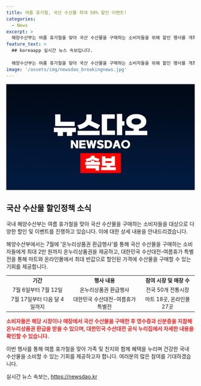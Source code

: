 ```yaml
---
title: 여름 휴가철, 국산 수산물 최대 50% 할인 이벤트!
categories:
  - News
excerpt: >
  해양수산부는 여름 휴가철을 맞아 국산 수산물을 구매하는 소비자들을 위해 할인 행사를 개최한다. 7월부터 12일까지는 전국 50개 전통시장에서 온누리상품권을 지급하는 행사를 진행하며, 17일부터 다음 달 4일까지는 마트와 온라인몰에서 국산 수산물을 최대 50% 할인하여 판매할 예정이다. 이를 통해 가족과 함께 건강한 제철 수산물을 저렴하게 구매할 수 있을 것으로 기대된다.
feature_text: >
  ## koreaapp 실시간 뉴스 속보입니다.

  해양수산부는 여름 휴가철을 맞아 국산 수산물을 구매하는 소비자들을 위해 할인 행사를 개최한다. 7월부터 12일까지는 전국 50개 전통시장에서 온누리상품권을 지급하는 행사를 진행하며, 17일부터 다음 달 4일까지는 마트와 온라인몰에서 국산 수산물을 최대 50% 할인하여 판매할 예정이다. 이를 통해 가족과 함께 건강한 제철 수산물을 저렴하게 구매할 수 있을 것으로 기대된다.
image: '/assets/img/newsdao_breakingnews.jpg'
---
```


<p><img src="/assets/img/newsdao_breakingnews.jpg" alt="koreaapp 속보" /></p>

<h2 data-ke-size="size26">국산 수산물 할인정책 소식</h2>

<p>국내 해양수산부는 여름 휴가철을 맞아 국산 수산물을 구매하는 소비자들을 대상으로 다양한 할인 및 이벤트를 진행하고 있습니다. 이에 대한 상세 내용을 안내드리겠습니다.</p>

<p data-ke-size="size16">해양수산부에서는 7월에 '온누리상품권 환급행사'를 통해 국산 수산물을 구매하는 소비자들에게 최대 2만 원까지 온누리상품권을 제공하고, 대한민국 수산대전-여름휴가 특별전을 통해 마트와 온라인몰에서 최대 반값으로 할인된 가격에 수산물을 구매할 수 있는 기회를 제공합니다.</p>

<table>
  <tr>
    <td style="text-align: center; height: 17px;"><b>기간</b></td>
    <td style="text-align: center; height: 17px;"><b>행사 내용</b></td>
    <td style="text-align: center; height: 17px;"><b>참여 시장 및 매장 수</b></td>
  </tr>
  <tr>
    <td style="text-align: center; height: 17px;">7월 6일부터 7월 12일</td>
    <td style="text-align: center; height: 17px;">온누리상품권 환급행사</td>
    <td style="text-align: center; height: 17px;">전국 50개 전통시장</td>
  </tr>
  <tr>
    <td style="text-align: center; height: 17px;">7월 17일부터 다음 달 4일까지</td>
    <td style="text-align: center; height: 17px;">대한민국 수산대전-여름휴가 특별전</td>
    <td style="text-align: center; height: 17px;">마트 18곳, 온라인몰 27곳</td>
  </tr>
</table>

<p><b><span style="color: #ee2323;">소비자들은 해당 시장이나 매장에서 국산 수산물을 구매한 후 영수증과 신분증을 지참해 온누리상품권 환급을 받을 수 있으며, 대한민국 수산대전 공식 누리집에서 자세한 내용을 확인할 수 있습니다.</span></b></p>

<p>이번 행사를 통해 여름 휴가철을 맞아 가족 및 친지와 함께 혜택을 누리며 건강한 국내 수산물을 소비할 수 있는 기회를 제공하고자 합니다. 여러분의 많은 참여를 기대하겠습니다.</p>
실시간 뉴스 속보는, <a href="https://newsdao.kr" rel="dofollow">https://newsdao.kr</a>


